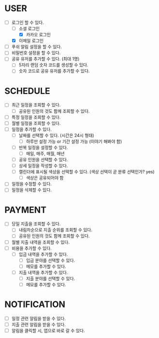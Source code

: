 # USER
- [ ] 로그인 할 수 있다.
  - [ ] 소셜 로그인
    - [x] 카카오 로그인
  - [x] 이메일 로그인
- [ ] 푸쉬 알림 설정을 할 수 있다.
- [ ] 비밀번호 설정을 할 수 있다.
- [ ] 공유 유저를 추가할 수 있다. (최대 1명)
  - [ ] 5자리 랜덤 숫자 코드를 생성할 수 있다.
  - [ ] 숫자 코드로 공유 유저를 추가할 수 있다.

# SCHEDULE
- [ ] 최근 일정을 조회할 수 있다.
  - [ ] 공유된 인원의 것도 함께 조회할 수 있다.
- [ ] 특정 일정을 조회할 수 있다.
- [ ] 월별 일정을 조회할 수 있다.
- [ ] 일정을 추가할 수 있다.
  - [ ] 날짜를 선택할 수 있다. (시간은 24시 형태)
    - [ ] 하루만 설정 가능 or 기간 설정 가능 (이야기 해봐야 함)
  - [ ] 반복 일정을 설정할 수 있다.
    - [ ] 매일, 매주, 매월, 매년
  - [ ] 공유 인원을 선택할 수 있다.
  - [ ] 상세 일정을 작성할 수 있다.
  - [ ] 캘린더에 표시될 색상을 선택할 수 있다. (색상 선택이 곧 분류 선택인가? yes)
    - [ ] 색상은 공유되어야 함
- [ ] 일정을 수정할 수 있다.
- [ ] 일정을 삭제할 수 있다.

# PAYMENT
- [ ] 당일 지출을 조회할 수 있다.
  - [ ] 내림차순으로 지출 순위를 조회할 수 있다.
  - [ ] 공유된 인원의 것도 함께 조회할 수 있다.
- [ ] 월별 지출 내역을 조회할 수 있다.
- [ ] 비용을 추가할 수 있다.
  - [ ] 입금 내역을 추가할 수 있다.
    - [ ] 입금 분야를 선택할 수 있다.
    - [ ] 메모를 추가할 수 있다.
  - [ ] 지출 내역을 추가할 수 있다.
    - [ ] 지출 분야를 선택할 수 있다.
    - [ ] 메모를 추가할 수 있다.

# NOTIFICATION 
- [ ] 일정 관련 알림을 받을 수 있다.
- [ ] 지출 관련 알림을 받을 수 있다.
- [ ] 알림을 클릭할 시, 앱으로 바로 갈 수 있다.
